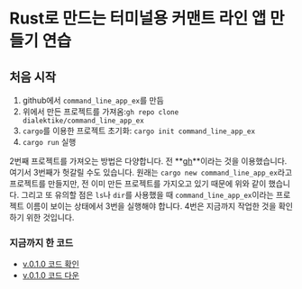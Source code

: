 # Rust로 만드는 터미널용 커맨트 라인 앱 만들기 연습

## 처음 시작

1. github에서 `command_line_app_ex`를 만듬
2. 위에서 만든 프로젝트를 가져옴:`gh repo clone dialektike/command_line_app_ex`
3. `cargo`를 이용한 프로젝트 초기화: `cargo init command_line_app_ex`
4. `cargo run` 실행

2번째 프로젝트를 가져오는 방법은 다양합니다. 전 **[gh](https://cli.github.com)**이라는 것을 이용했습니다.여기서 3번째가 헛갈릴 수도 있습니다. 원래는 `cargo new command_line_app_ex`라고 프로젝트를 만들지만, 전 이미 만든 프로젝트를 가지오고 있기 때문에 위와 같이 했습니다. 그리고 또 유의할 점은 `ls`나 `dir`를 사용했을 때 `command_line_app_ex`이라는 프로젝트 이름이 보이는 상태에서 3번을 실행해야 합니다. 4번은 지금까지 작업한 것을 확인하기 위한 것입니다.

### 지금까지 한 코드

- [v.0.1.0 코드 확인](https://github.com/dialektike/command_line_app_ex/commit/870755a011df5b7755d34458b8ff0883064a2a0f)
- [v.0.1.0 코드 다운](https://github.com/dialektike/command_line_app_ex/releases/tag/v.0.1.0)
